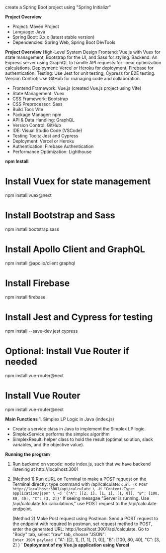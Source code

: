 create a Spring Boot project using "Spring Initializr"

**Project Overview**
- Project: Maven Project
- Language: Java
- Spring Boot: 3.x.x (latest stable version)
- Dependencies: Spring Web, Spring Boot DevTools
  

**Project Overview**
High-Level System Design
Frontend: Vue.js with Vuex for state management, Bootstrap for the UI, and Sass for styling.
Backend: An Express server using GraphQL to handle API requests for linear optimization calculations.
Deployment: Vercel or Heroku for deployment, Firebase for authentication.
Testing: Use Jest for unit testing, Cypress for E2E testing.
Version Control: Use GitHub for managing code and collaboration.

- Frontend Framework: Vue.js (created Vue.js project using Vite)
- State Management: Vuex
- CSS Framework: Bootstrap
- CSS Preprocessor: Sass
- Build Tool: Vite
- Package Manager: npm
- API & Data Handling: GraphQL
- Version Control: GitHub
- IDE: Visual Studio Code (VSCode)
- Testing Tools: Jest and Cypress
- Deployment: Vercel or Heroku
- Authentication: Firebase Authentication
- Performance Optimization: Lighthouse

**npm Install**

# Install Vuex for state management
npm install vuex@next

# Install Bootstrap and Sass
npm install bootstrap sass

# Install Apollo Client and GraphQL
npm install @apollo/client graphql

# Install Firebase
npm install firebase

# Install Jest and Cypress for testing
npm install --save-dev jest cypress

# Optional: Install Vue Router if needed
npm install vue-router@next

# Install Vue Router 
npm install vue-router@next

**Main Functions**
1. 
Simplex LP Logic in Java (index.js)
- Create a service class in Java to implement the Simplex LP logic. 
- SimplexService performs the simplex algorithm
- SimplexResult: helper class to hold the result (optimal solution, slack variables, and the objective value).

**Running the program**
1. Run backend on vscode: node index.js, such that we have backend listening at http://localhost:3001
   
2. 
   (Method 1) Run cURL on Terminal to make a POST request on the    Terminal directly: type command with /api/calculate: 
    `
        curl -X POST http://localhost:3001/api/calculate \
        -H "Content-Type: application/json" \
        -d '{"A": [[2, 1], [1, 1], [1, 0]], "B": [100, 80, 40], "C": [3, 2]}'
    `
    If seeing messgae "Server is running. Use /api/calculate for calculations," use POST request to the /api/calculate endpoint.


   (Method 2) Make Post request using Postman: Send a POST request to the endpoint with required 
   In postman, set request method to POST, enter the generated URL: http://localhost:3001/api/calculate.
   Go to "Body" tab, select "raw" tab, choose "JSON":  
   `
   Enter JSON payload 
   `{
        "A": [[2, 1], [1, 1], [1, 0]],
        "B": [100, 80, 40],
        "C": [3, 2]
    }
   `
**Deployment of my Vue.js application using Vercel**

